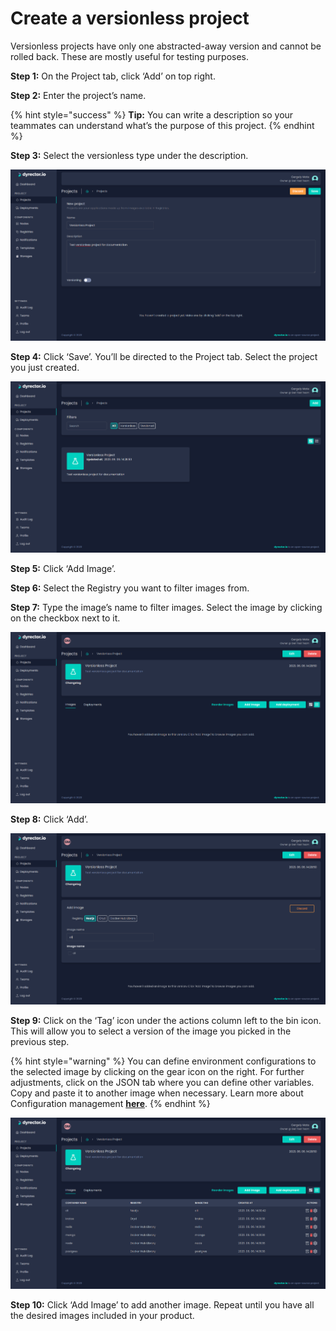 # Create a versionless project

Versionless projects have only one abstracted-away version and cannot be rolled back. These are mostly useful for testing purposes.

**Step 1:** On the Project tab, click ‘Add’ on top right.

**Step 2:** Enter the project’s name.

{% hint style="success" %}
**Tip:** You can write a description so your teammates can understand what’s the purpose of this project.
{% endhint %}

**Step 3:** Select the versionless type under the description.

![After Step 3 this is how UI should look like.](../../../.gitbook/assets/dyrector-io-versionless-project-01.png)

**Step 4:** Click ‘Save’. You’ll be directed to the Project tab. Select the project you just created.

![](../../../.gitbook/assets/dyrector-io-versionless-project-02.png)

**Step 5:** Click ‘Add Image’.

**Step 6:** Select the Registry you want to filter images from.

**Step 7:** Type the image’s name to filter images. Select the image by clicking on the checkbox next to it.

![](../../../.gitbook/assets/dyrector-io-versionless-project-03.png)

**Step 8:** Click ‘Add’.

![](../../../.gitbook/assets/dyrector-io-versionless-project-04.png)

**Step 9:** Click on the ‘Tag’ icon under the actions column left to the bin icon. This will allow you to select a version of the image you picked in the previous step.

{% hint style="warning" %}
You can define environment configurations to the selected image by clicking on the gear icon on the right. For further adjustments, click on the JSON tab where you can define other variables. Copy and paste it to another image when necessary. Learn more about Configuration management [**here**](../../features/configuration-management.md).
{% endhint %}

![](../../../.gitbook/assets/dyrector-io-versionless-project-05.png)

**Step 10:** Click ‘Add Image’ to add another image. Repeat until you have all the desired images included in your product.
